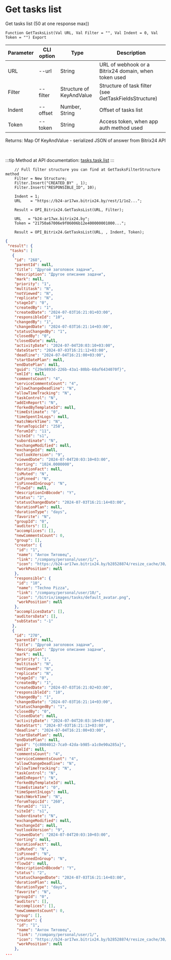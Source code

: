 ﻿---
sidebar_position: 2
---

# Get tasks list
 Get tasks list (50 at one response max))



`Function GetTasksList(Val URL, Val Filter = "", Val Indent = 0, Val Token = "") Export`

  | Parameter | CLI option | Type | Description |
  |-|-|-|-|
  | URL | --url | String | URL of webhook or a Bitrix24 domain, when token used |
  | Filter | --filter | Structure of KeyAndValue | Structure of task filter (see GetTaskFieldsStructure) |
  | Indent | --offset | Number, String | Offset of tasks list |
  | Token | --token | String | Access token, when app auth method used |

  
  Returns:  Map Of KeyAndValue - serialized JSON of answer from Bitrix24 API

<br/>

:::tip
Method at API documentation: [tasks.task.list](https://dev.1c-bitrix.ru/rest_help/tasks/task/tasks/tasks_task_list.php)
:::
<br/>


```bsl title="Code example"
    // Full filter structure you can find at GetTasksFilterStructure method
    Filter = New Structure;
    Filter.Insert("CREATED_BY" , 1);
    Filter.Insert("RESPONSIBLE_ID", 10);

    Indent = 1;
    URL    = "https://b24-ar17wx.bitrix24.by/rest/1/1o2...";

    Result = OPI_Bitrix24.GetTasksList(URL, Filter);

    URL   = "b24-ar17wx.bitrix24.by";
    Token = "21750a67006e9f06006b12e400000001000...";

    Result = OPI_Bitrix24.GetTasksList(URL, , Indent, Token);
```
 



```json title="Result"
{
 "result": {
  "tasks": [
   {
    "id": "268",
    "parentId": null,
    "title": "Другой заголовок задачи",
    "description": "Другое описание задачи",
    "mark": null,
    "priority": "1",
    "multitask": "N",
    "notViewed": "N",
    "replicate": "N",
    "stageId": "0",
    "createdBy": "1",
    "createdDate": "2024-07-03T16:21:01+03:00",
    "responsibleId": "10",
    "changedBy": "1",
    "changedDate": "2024-07-03T16:21:14+03:00",
    "statusChangedBy": "1",
    "closedBy": "0",
    "closedDate": null,
    "activityDate": "2024-07-04T20:03:10+03:00",
    "dateStart": "2024-07-03T16:21:12+03:00",
    "deadline": "2024-07-04T16:21:00+03:00",
    "startDatePlan": null,
    "endDatePlan": null,
    "guid": "{29e9893d-226b-43a1-80bb-60af6434070f}",
    "xmlId": null,
    "commentsCount": "4",
    "serviceCommentsCount": "4",
    "allowChangeDeadline": "N",
    "allowTimeTracking": "N",
    "taskControl": "N",
    "addInReport": "N",
    "forkedByTemplateId": null,
    "timeEstimate": "0",
    "timeSpentInLogs": null,
    "matchWorkTime": "N",
    "forumTopicId": "258",
    "forumId": "11",
    "siteId": "s1",
    "subordinate": "N",
    "exchangeModified": null,
    "exchangeId": null,
    "outlookVersion": "9",
    "viewedDate": "2024-07-04T20:03:10+03:00",
    "sorting": "1024.0000000",
    "durationFact": null,
    "isMuted": "N",
    "isPinned": "N",
    "isPinnedInGroup": "N",
    "flowId": null,
    "descriptionInBbcode": "Y",
    "status": "2",
    "statusChangedDate": "2024-07-03T16:21:14+03:00",
    "durationPlan": null,
    "durationType": "days",
    "favorite": "N",
    "groupId": "0",
    "auditors": [],
    "accomplices": [],
    "newCommentsCount": 0,
    "group": [],
    "creator": {
     "id": "1",
     "name": "Антон Титовец",
     "link": "/company/personal/user/1/",
     "icon": "https://b24-ar17wx.bitrix24.by/b28528874/resize_cache/30/c0120a8d7c10d63c83e32398d1ec4d9e/main/d7e/d7e99cf556e4ab676463dae2c00ddfbb/a7e0af6899300e3c684caeca5c334d81.jpg",
     "workPosition": null
    },
    "responsible": {
     "id": "10",
     "name": "Techno Pizza",
     "link": "/company/personal/user/10/",
     "icon": "/bitrix/images/tasks/default_avatar.png",
     "workPosition": null
    },
    "accomplicesData": [],
    "auditorsData": [],
    "subStatus": "-1"
   },
   {
    "id": "270",
    "parentId": null,
    "title": "Другой заголовок задачи",
    "description": "Другое описание задачи",
    "mark": null,
    "priority": "1",
    "multitask": "N",
    "notViewed": "N",
    "replicate": "N",
    "stageId": "0",
    "createdBy": "1",
    "createdDate": "2024-07-03T16:21:02+03:00",
    "responsibleId": "10",
    "changedBy": "1",
    "changedDate": "2024-07-03T16:21:14+03:00",
    "statusChangedBy": "1",
    "closedBy": "0",
    "closedDate": null,
    "activityDate": "2024-07-04T20:03:10+03:00",
    "dateStart": "2024-07-03T16:21:13+03:00",
    "deadline": "2024-07-04T16:21:00+03:00",
    "startDatePlan": null,
    "endDatePlan": null,
    "guid": "{c8004012-7ca9-42da-b985-a1c0e90a285a}",
    "xmlId": null,
    "commentsCount": "4",
    "serviceCommentsCount": "4",
    "allowChangeDeadline": "N",
    "allowTimeTracking": "N",
    "taskControl": "N",
    "addInReport": "N",
    "forkedByTemplateId": null,
    "timeEstimate": "0",
    "timeSpentInLogs": null,
    "matchWorkTime": "N",
    "forumTopicId": "260",
    "forumId": "11",
    "siteId": "s1",
    "subordinate": "N",
    "exchangeModified": null,
    "exchangeId": null,
    "outlookVersion": "9",
    "viewedDate": "2024-07-04T20:03:10+03:00",
    "sorting": null,
    "durationFact": null,
    "isMuted": "N",
    "isPinned": "N",
    "isPinnedInGroup": "N",
    "flowId": null,
    "descriptionInBbcode": "Y",
    "status": "2",
    "statusChangedDate": "2024-07-03T16:21:14+03:00",
    "durationPlan": null,
    "durationType": "days",
    "favorite": "N",
    "groupId": "0",
    "auditors": [],
    "accomplices": [],
    "newCommentsCount": 0,
    "group": [],
    "creator": {
     "id": "1",
     "name": "Антон Титовец",
     "link": "/company/personal/user/1/",
     "icon": "https://b24-ar17wx.bitrix24.by/b28528874/resize_cache/30/c0120a8d7c10d63c83e32398d1ec4d9e/main/d7e/d7e99cf556e4ab676463dae2c00ddfbb/a7e0af6899300e3c684caeca5c334d81.jpg",
     "workPosition": null
    },
...
```
